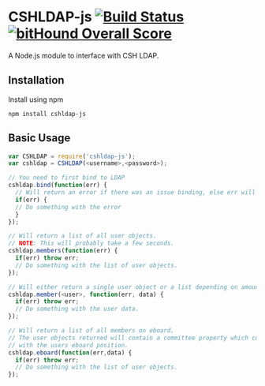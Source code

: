 # CSHLDAP-js [![Build Status](https://travis-ci.org/zujko/CSHLDAP-js.svg)](https://travis-ci.org/zujko/CSHLDAP-js) [![bitHound Overall Score](https://www.bithound.io/github/zujko/CSHLDAP-js/badges/score.svg)](https://www.bithound.io/github/zujko/CSHLDAP-js)
A Node.js module to interface with CSH LDAP.

## Installation
Install using npm 

`npm install cshldap-js `

## Basic Usage
```javascript
var CSHLDAP = require('cshldap-js');
var cshldap = CSHLDAP(<username>,<password>);

// You need to first bind to LDAP
cshldap.bind(function(err) {
  // Will return an error if there was an issue binding, else err will be null.
  if(err) {
  // Do something with the error
  }
});

// Will return a list of all user objects.
// NOTE: This will probably take a few seconds. 
cshldap.members(function(err) {
  if(err) throw err;
  // Do something with the list of user objects.
});

// Will either return a single user object or a list depending on amount of results returned.
cshldap.member(<user>, function(err, data) {
  if(err) throw err;
  // Do something with the user data.
});

// Will return a list of all members on eboard.
// The user objects returned will contain a committee property which contains a string 
// with the users eboard position.
cshldap.eboard(function(err,data) {
  if(err) throw err;
  // Do something with the list of user objects.
});

